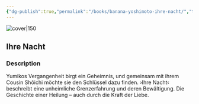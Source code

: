 ```yaml
---
{"dg-publish":true,"permalink":"/books/banana-yoshimoto-ihre-nacht/","title":"\"Ihre Nacht\"","tags":["contemporary","fiction"]}
---
```




![cover|150](http://books.google.com/books/content?id=XGltAgAAQBAJ&printsec=frontcover&img=1&zoom=1&edge=curl&source=gbs_api)

## Ihre Nacht

### Description

Yumikos Vergangenheit birgt ein Geheimnis, und gemeinsam mit ihrem Cousin Shôichi möchte sie den Schlüssel dazu finden. ›Ihre Nacht‹ beschreibt eine unheimliche Grenzerfahrung und deren Bewältigung. Die Geschichte einer Heilung – auch durch die Kraft der Liebe.
```